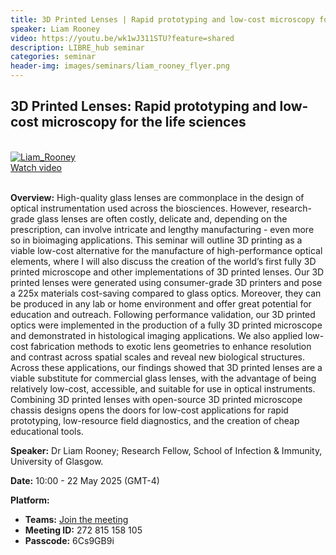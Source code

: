 ```yaml
---
title: 3D Printed Lenses | Rapid prototyping and low-cost microscopy for the life sciences
speaker: Liam Rooney
video: https://youtu.be/wk1wJ311STU?feature=shared 
description: LIBRE_hub seminar
categories: seminar
header-img: images/seminars/liam_rooney_flyer.png
---
```


## 3D Printed Lenses: Rapid prototyping and low-cost microscopy for the life sciences
<br>

<div class="thumbnail-container">
  <a href="https://www.youtube.com/watch?v=wk1wJ311STU">
    <img class="thumbnail" src="http://img.youtube.com/vi/wk1wJ311STU/0.jpg" alt="Liam_Rooney">
    <div class="overlay">
      <span class="text">Watch video</span>
    </div>
  </a>
</div>

<br>

**Overview:** 
High-quality glass lenses are commonplace in the design of optical instrumentation used across the biosciences. However, research-grade glass lenses are often costly, delicate and, depending on the prescription, can involve intricate and lengthy manufacturing - even more so in bioimaging applications. This seminar will outline 3D printing as a viable low-cost alternative for the manufacture of high-performance optical elements, where I will also discuss the creation of the world’s first fully 3D printed microscope and other implementations of 3D printed lenses. Our 3D printed lenses were generated using consumer-grade 3D printers and pose a 225x materials cost-saving compared to glass optics. Moreover, they can be produced in any lab or home environment and offer great potential for education and outreach. Following performance validation, our 3D printed optics were implemented in the production of a fully 3D printed microscope and demonstrated in histological imaging applications. We also applied low-cost fabrication methods to exotic lens geometries to enhance resolution and contrast across spatial scales and reveal new biological structures. Across these applications, our findings showed that 3D printed lenses are a viable substitute for commercial glass lenses, with the advantage of being relatively low-cost, accessible, and suitable for use in optical instruments. Combining 3D printed lenses with open-source 3D printed microscope chassis designs opens the doors for low-cost applications for rapid prototyping, low-resource field diagnostics, and the creation of cheap educational tools.

**Speaker:** Dr Liam Rooney; Research Fellow, School of Infection & Immunity, University of Glasgow.

**Date:** 10:00 - 22 May 2025 (GMT-4)

**Platform:**
- **Teams:** [Join the meeting](https://teams.microsoft.com/l/meetup-join/19%3ameeting_NjdhMWI4NDMtMmI3MS00MjY4LTkyMTMtZTJlYjM1ZmEzYWM1%40thread.v2/0?context=%7b%22Tid%22%3a%225ff5d9fa-f83f-4ac1-a4d2-eb48ea0a00d2%22%2c%22Oid%22%3a%22b066b156-36d2-4bf1-8723-85ab0bba4b91%22%7d)
- **Meeting ID:** 272 815 158 105
- **Passcode:** 6Cs9GB9i